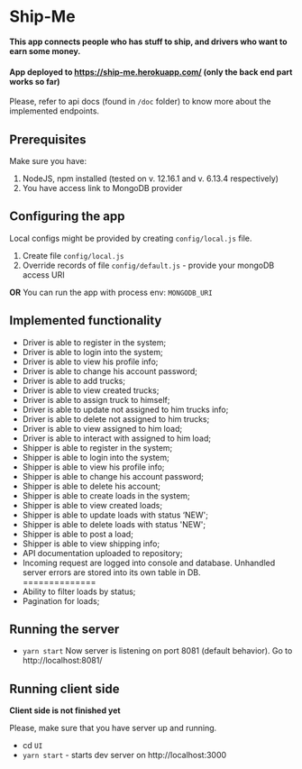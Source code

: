 # Ship-Me

**This app connects people who has stuff to ship, and drivers who want to earn some money.**
#### App deployed to https://ship-me.herokuapp.com/ (only the back end part works so far)
Please, refer to api docs (found in `/doc` folder) to know more about the implemented endpoints.

## Prerequisites
Make sure you have:
1. NodeJS, npm installed (tested on v. 12.16.1 and v. 6.13.4 respectively)
2. You have access link to MongoDB provider

## Configuring the app

Local configs might be provided by creating `config/local.js` file.
1. Create file `config/local.js`
2. Override records of file `config/default.js` - provide your mongoDB access URI

**OR**
You can run the app with process env: `MONGODB_URI`

## Implemented functionality
- Driver is able to register in the system;
- Driver is able to login into the system;
- Driver is able to view his profile info;
- Driver is able to change his account password;
- Driver is able to add trucks;
- Driver is able to view created trucks;
- Driver is able to assign truck to himself;
- Driver is able to update not assigned to him trucks info;
- Driver is able to delete not assigned to him trucks;
- Driver is able to view assigned to him load;
- Driver is able to interact with assigned to him load;
- Shipper is able to register in the system;
- Shipper is able to login into the system;
- Shipper is able to view his profile info;
- Shipper is able to change his account password;
- Shipper is able to delete his account;
- Shipper is able to create loads in the system;
- Shipper is able to view created loads;
- Shipper is able to update loads with status ‘NEW';
- Shipper is able to delete loads with status 'NEW';
- Shipper is able to post a load;
- Shipper is able to view shipping info;
- API documentation uploaded to repository;
- Incoming request are logged into console and database. Unhandled server errors are stored into its own table in DB.
<br>==============
- Ability to filter loads by status;
- Pagination for loads;

## Running the server
- `yarn start`
Now server is listening on port 8081 (default behavior). Go to http://localhost:8081/


## Running client side
**Client side is not finished yet**

Please, make sure that you have server up and running.


- cd `UI`
- `yarn start` - starts dev server on http://localhost:3000
